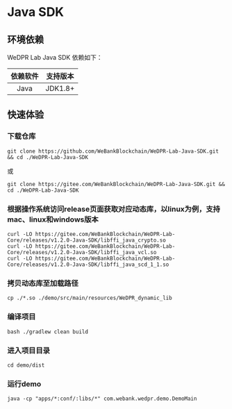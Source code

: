 # Java SDK

## 环境依赖

WeDPR Lab Java SDK 依赖如下：

| 依赖软件 | 支持版本 |
| :-: | :-: |
| Java | JDK1.8+ |

## 快速体验

### 下载仓库

```
git clone https://github.com/WeBankBlockchain/WeDPR-Lab-Java-SDK.git && cd ./WeDPR-Lab-Java-SDK
```

或

```
git clone https://gitee.com/WeBankBlockchain/WeDPR-Lab-Java-SDK.git && cd ./WeDPR-Lab-Java-SDK
```

### 根据操作系统访问release页面获取对应动态库，以linux为例，支持mac、linux和windows版本

```
curl -LO https://gitee.com/WeBankBlockchain/WeDPR-Lab-Core/releases/v1.2.0-Java-SDK/libffi_java_crypto.so
curl -LO https://gitee.com/WeBankBlockchain/WeDPR-Lab-Core/releases/v1.2.0-Java-SDK/libffi_java_vcl.so
curl -LO https://gitee.com/WeBankBlockchain/WeDPR-Lab-Core/releases/v1.2.0-Java-SDK/libffi_java_scd_1_1.so
```

### 拷贝动态库至加载路径

```
cp ./*.so ./demo/src/main/resources/WeDPR_dynamic_lib
```

### 编译项目

```
bash ./gradlew clean build
```

### 进入项目目录

```
cd demo/dist
```

### 运行demo

```
java -cp "apps/*:conf/:libs/*" com.webank.wedpr.demo.DemoMain
```
